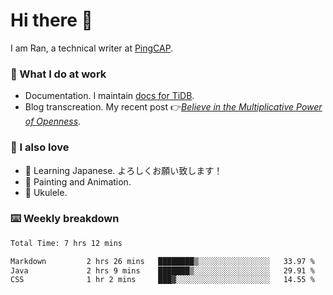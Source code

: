 # Hi there 👋

I am Ran, a technical writer at [PingCAP](https://pingcap.com/).

### 📝 What I do at work

- Documentation. I maintain [docs for TiDB](https://github.com/pingcap/docs).
- Blog transcreation. My recent post 👉[*Believe in the Multiplicative Power of Openness*](https://pingcap.com/blog/believe-in-the-multiplicative-power-of-openness-open-source-community).

### 🤠 I also love

- 💬 Learning Japanese. よろしくお願い致します！
- 🎨 Painting and Animation.
- 🎵 Ukulele.

### ⌨️ Weekly breakdown

<!--START_SECTION:waka-->

```txt
Total Time: 7 hrs 12 mins

Markdown         2 hrs 26 mins   ████████▒░░░░░░░░░░░░░░░░   33.97 %
Java             2 hrs 9 mins    ███████▒░░░░░░░░░░░░░░░░░   29.91 %
CSS              1 hr 2 mins     ███▓░░░░░░░░░░░░░░░░░░░░░   14.55 %
```

<!--END_SECTION:waka-->
